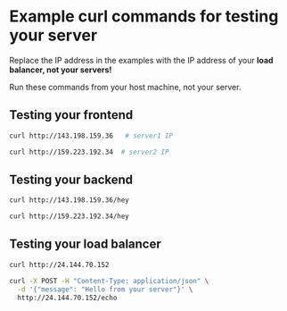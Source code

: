 # Example curl commands for testing your server

Replace the IP address in the examples with the IP address of your **load balancer, not your servers!**

Run these commands from your host machine, not your server.

## Testing your frontend

```bash
curl http://143.198.159.36   # server1 IP
```

```bash
curl http://159.223.192.34  # server2 IP
```

## Testing your backend

```bash
curl http://143.198.159.36/hey
```

```bash
curl http://159.223.192.34/hey
```

## Testing your load balancer

```bash
curl http://24.144.70.152
```
```bash
curl -X POST -H "Content-Type: application/json" \
  -d '{"message": "Hello from your server"}' \
  http://24.144.70.152/echo 
```

